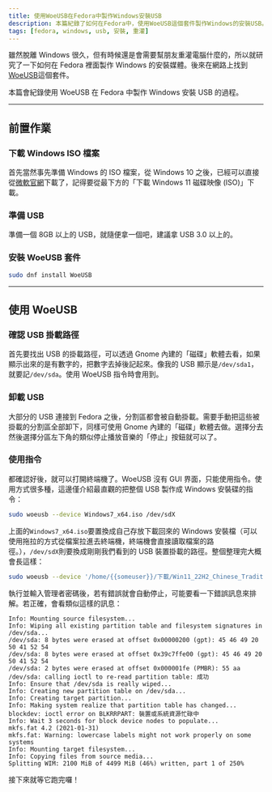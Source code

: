 ```yaml
---
title: 使用WoeUSB在Fedora中製作Windows安裝USB
description: 本篇紀錄了如何在Fedora中，使用WoeUSB這個套件製作Windows的安裝USB。
tags: [fedora, windows, usb, 安裝, 重灌]
---
```


雖然脫離 Windows 很久，但有時候還是會需要幫朋友重灌電腦什麼的，所以就研究了一下如何在 Fedora 裡面製作 Windows 的安裝媒體。後來在網路上找到[WoeUSB](https://github.com/WoeUSB/WoeUSB)這個套件。

本篇會紀錄使用 WoeUSB 在 Fedora 中製作 Windows 安裝 USB 的過程。

---

## 前置作業

### 下載 Windows ISO 檔案

首先當然事先準備 Windows 的 ISO 檔案，從 Windows 10 之後，已經可以直接從[微軟官網](https://www.microsoft.com/zh-tw/software-download/windows11)下載了，記得要從最下方的「下載 Windows 11 磁碟映像 (ISO)」下載。

### 準備 USB

準備一個 8GB 以上的 USB，就隨便拿一個吧，建議拿 USB 3.0 以上的。

### 安裝 WoeUSB 套件

```bash
sudo dnf install WoeUSB
```

---

## 使用 WoeUSB

### 確認 USB 掛載路徑

首先要找出 USB 的掛載路徑，可以透過 Gnome 內建的「磁碟」軟體去看，如果顯示出來的是有數字的，把數字去掉後記起來。像我的 USB 顯示是`/dev/sda1`，就要記`/dev/sda`。使用 WoeUSB 指令時會用到。

<article-img img="924/APs9I0.png"></article-img>

### 卸載 USB

大部分的 USB 連接到 Fedora 之後，分割區都會被自動掛載。需要手動把這些被掛載的分割區全部卸下，同樣可使用 Gnome 內建的「磁碟」軟體去做。選擇分去然後選擇分區左下角的類似停止播放音樂的「停止」按鈕就可以了。

### 使用指令

都確認好後，就可以打開終端機了。WoeUSB 沒有 GUI 界面，只能使用指令。使用方式很多種，這邊僅介紹最直觀的把整個 USB 製作成 Windows 安裝碟的指令：

```bash
sudo woeusb --device Windows7_x64.iso /dev/sdX
```

上面的`Windows7_x64.iso`要置換成自己存放下載回來的 Windows 安裝檔（可以使用拖拉的方式從檔案拉進去終端機，終端機會直接讀取檔案的路徑。），`/dev/sdX`則要換成剛剛我們看到的 USB 裝置掛載的路徑。整個整理完大概會長這樣：

```bash
sudo woeusb --device '/home/{{someuser}}/下載/Win11_22H2_Chinese_Traditional_x64v1.iso' /dev/sda
```

執行並輸入管理者密碼後，若有錯誤就會自動停止，可能要看一下錯誤訊息來排解。若正確，會看類似這樣的訊息：

```
Info: Mounting source filesystem...
Info: Wiping all existing partition table and filesystem signatures in /dev/sda...
/dev/sda: 8 bytes were erased at offset 0x00000200 (gpt): 45 46 49 20 50 41 52 54
/dev/sda: 8 bytes were erased at offset 0x39c7ffe00 (gpt): 45 46 49 20 50 41 52 54
/dev/sda: 2 bytes were erased at offset 0x000001fe (PMBR): 55 aa
/dev/sda: calling ioctl to re-read partition table: 成功
Info: Ensure that /dev/sda is really wiped...
Info: Creating new partition table on /dev/sda...
Info: Creating target partition...
Info: Making system realize that partition table has changed...
blockdev: ioctl error on BLKRRPART: 裝置或系統資源忙碌中
Info: Wait 3 seconds for block device nodes to populate...
mkfs.fat 4.2 (2021-01-31)
mkfs.fat: Warning: lowercase labels might not work properly on some systems
Info: Mounting target filesystem...
Info: Copying files from source media...
Splitting WIM: 2100 MiB of 4499 MiB (46%) written, part 1 of 250%
```

接下來就等它跑完囉！
